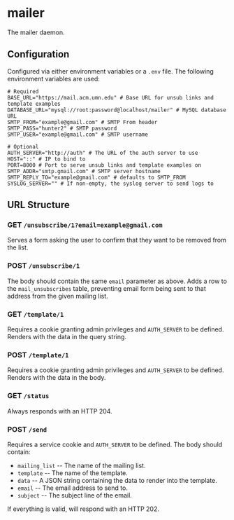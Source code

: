 mailer
======

The mailer daemon.

Configuration
-------------

Configured via either environment variables or a `.env` file. The following environment variables are used:

```
# Required
BASE_URL="https://mail.acm.umn.edu" # Base URL for unsub links and template examples
DATABASE_URL="mysql://root:password@localhost/mailer" # MySQL database URL
SMTP_FROM="example@gmail.com" # SMTP From header
SMTP_PASS="hunter2" # SMTP password
SMTP_USER="example@gmail.com" # SMTP username

# Optional
AUTH_SERVER="http://auth" # The URL of the auth server to use
HOST="::" # IP to bind to
PORT=8000 # Port to serve unsub links and template examples on
SMTP_ADDR="smtp.gmail.com" # SMTP server hostname
SMTP_REPLY_TO="example@gmail.com" # defaults to SMTP_FROM
SYSLOG_SERVER="" # If non-empty, the syslog server to send logs to
```

URL Structure
-------------

### GET `/unsubscribe/1?email=example@gmail.com`

Serves a form asking the user to confirm that they want to be removed from the list.

### POST `/unsubscribe/1`

The body should contain the same `email` parameter as above. Adds a row to the `mail_unsubscribes` table, preventing email form being sent to that address from the given mailing list.

### GET `/template/1`

Requires a cookie granting admin privileges and `AUTH_SERVER` to be defined. Renders with the data in the query string.

### POST `/template/1`

Requires a cookie granting admin privileges and `AUTH_SERVER` to be defined. Renders with the data in the body.

### GET `/status`

Always responds with an HTTP 204.

### POST `/send`

Requires a service cookie and `AUTH_SERVER` to be defined. The body should contain:

-	`mailing_list` -- The name of the mailing list.
-	`template` -- The name of the template.
-	`data` -- A JSON string containing the data to render into the template.
-	`email` -- The email address to send to.
-	`subject` -- The subject line of the email.

If everything is valid, will respond with an HTTP 202.

